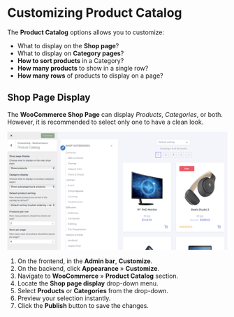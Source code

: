 # Customizing Product Catalog

The **Product Catalog** options allows you to customize:

* What to display on the **Shop page**?
* What to display on **Category pages**?
* **How to sort products** in a Category?
* **How many products** to show in a single row?
* **How many rows** of products to display on a page?

## Shop Page Display

The **WooCommerce Shop Page** can display *Products*, *Categories*, or both. However, it is recommended to select only one to have a clean look.

![Shop Page Display](img/product-catalog-shop-display.png)

1. On the frontend, in the **Admin bar**, **Customize**.
2. On the backend, click **Appearance** » **Customize**.
3. Navigate to **WooCommerce** » **Product Catalog** section.
4. Locate the **Shop page display** drop-down menu.
5. Select **Products** or **Categories** from the drop-down.
6. Preview your selection instantly.
7. Click the **Publish** button to save the changes.
